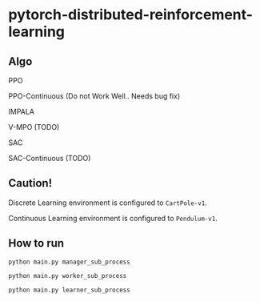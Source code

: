 # pytorch-distributed-reinforcement-learning
## Algo
PPO

PPO-Continuous (Do not Work Well.. Needs bug fix)

IMPALA

V-MPO (TODO)

SAC

SAC-Continuous (TODO)

## Caution!
Discrete Learning environment is configured to `CartPole-v1`.

Continuous Learning environment is configured to `Pendulum-v1`.

## How to run
`python main.py manager_sub_process`

`python main.py worker_sub_process`

`python main.py learner_sub_process`
